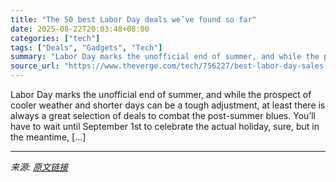 ```yaml
---
title: "The 50 best Labor Day deals we’ve found so far"
date: 2025-08-22T20:03:48+08:00
categories: ["tech"]
tags: ["Deals", "Gadgets", "Tech"]
summary: "Labor Day marks the unofficial end of summer, and while the prospect of cooler weather and shorter days can be a tough adjustment, at least there is always a great selection of deals to combat the pos"
source_url: "https://www.theverge.com/tech/756227/best-labor-day-sales-deals-2025"
---
```


Labor Day marks the unofficial end of summer, and while the prospect of cooler weather and shorter days can be a tough adjustment, at least there is always a great selection of deals to combat the post-summer blues. You’ll have to wait until September 1st to celebrate the actual holiday, sure, but in the meantime, [&#8230;]

---

*来源: [原文链接](https://www.theverge.com/tech/756227/best-labor-day-sales-deals-2025)*
